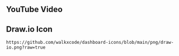 ## YouTube Video

## Draw.io Icon

```text
https://github.com/walkxcode/dashboard-icons/blob/main/png/draw-io.png?raw=true
```
